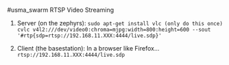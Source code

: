 #usma_swarm RTSP Video Streaming

1. Server (on the zephyrs):
`sudo apt-get install vlc (only do this once)          `
`cvlc v4l2:///dev/video0:chroma=mjpg:width=800:height=600 --sout '#rtp{sdp=rtsp://192.168.11.XXX:4444/live.sdp}'`

2. Client (the basestation): In a browser like Firefox...
`rtsp://192.168.11.XXX:4444/live.sdp`
